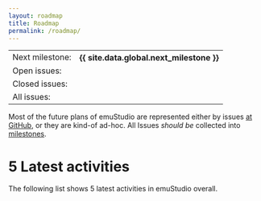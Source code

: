 ```yaml
---
layout: roadmap
title: Roadmap
permalink: /roadmap/
---
```


<div class="jumbotron">
<div class="table-responsive">
  <table class="table">
    <tr>
      <td>Next milestone:</td><th>{{ site.data.global.next_milestone }}</th>
    </tr>
    <tr>
      <td>Open issues:</td><td><span id="issuesOpen" /></td>
    </tr>
    <tr>
      <td>Closed issues:</td><td><span id="issuesClosed"/></td>
    </tr>
    <tr>
      <td>All issues:</td><td><span id="issuesAll" /></td>
    </tr>
  </table>
</div>
</div>



Most of the future plans of emuStudio are represented either by issues [at GitHub](https://github.com/vbmacher/emuStudio/issues),
or they are kind-of ad-hoc. All Issues <em>should be</em> collected into [milestones](https://github.com/vbmacher/emuStudio/milestones).

# 5 Latest activities

The following list shows 5 latest activities in emuStudio overall.

<div id="feed"></div>

<script>
  GitHubActivity.feed({
    username: "emustudio",
    repo: "emuStudio",
    selector: "#feed",
    limit: 5, // optional
    milestone: {{ site.data.global.milestone_number }}, // only for issues
    openSelector: "#issuesOpen",
    closedSelector: "#issuesClosed",
    allSelector: "#issuesAll"
  });
</script>